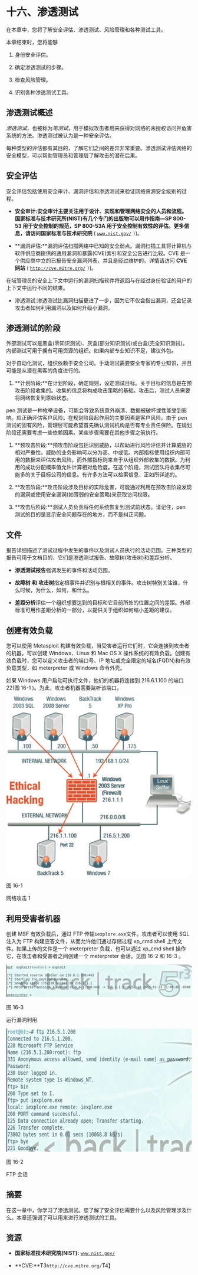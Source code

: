 # 十六、渗透测试

在本章中，您将了解安全评估、渗透测试、风险管理和各种测试工具。

本章结束时，您将能够

1.  身份安全评估。

2.  确定渗透测试的步骤。

3.  检查风险管理。

4.  识别各种渗透测试工具。

## 渗透测试概述

*渗透测试*，也被称为*笔测试*，用于模拟攻击者用来获得对网络的未授权访问并危害系统的方法。渗透测试被认为是一种安全评估。

每种类型的评估都有其目的，了解它们之间的差异非常重要。渗透测试评估网络的安全模型，可以帮助管理员和管理层了解攻击的潜在后果。

## 安全评估

安全评估包括使用安全审计、漏洞评估和渗透测试来验证网络资源安全级别的过程。

*   **安全审计:**安全审计主要关注用于设计、实现和管理网络安全的人员和流程。国家标准与技术研究所(NIST)有几个专门的出版物可以用作指南—SP 800-53 用于安全控制的规范，SP 800-53A 用于安全控制有效性的评估。更多信息，请访问**国家标准与技术研究院** ( [`www.nist.gov/`](http://www.nist.gov/) `)`)。

*   **漏洞评估:**漏洞评估扫描网络中已知的安全弱点。漏洞扫描工具将计算机与软件供应商提供的通用漏洞和暴露(CVE)索引和安全公告进行比较。CVE 是一个供应商中立的已报告安全漏洞列表，并且是经过维护的。详情请访问 **CVE 网站** ( [`http://cve.mitre.org/`](http://cve.mitre.org/) `)`)。

在域管理员的安全上下文中运行的漏洞扫描软件将返回与在经过身份验证的用户的上下文中运行不同的结果。

*   渗透测试:渗透测试比漏洞扫描更进了一步，因为它不仅会指出漏洞，还会记录攻击者如何利用漏洞以及如何升级小漏洞。

## 渗透测试的阶段

外部测试可以是黑盒(零知识测试)、灰盒(部分知识测试)或白盒(完全知识测试)。内部测试可用于拥有可用资源的组织。如果内部专业知识不足，建议外包。

对于自动化测试，组织依赖于安全公司。手动测试需要安全专家的专业知识，并且可能是从潜在黑客的角度进行的。

1.  **计划阶段:**在计划阶段，确定规则，设定测试目标。关于目标的信息是在预攻击阶段收集的。收集的信息将构成攻击策略的基础。攻击后，测试人员需要将网络恢复到原始状态。

pen 测试是一种枚举设备，可能会导致系统意外崩溃、数据被破坏或性能受到影响。应正确评估客户风险。在规划阶段起作用的主要因素是客户风险。由于 pen 测试的固有风险，管理层可能希望首先确认测试机构是否有专业责任保险。在规划阶段还需要考虑一些依赖因素。某些步骤需要在其他步骤之前执行。

1.  **预攻击阶段:**预攻击阶段包括识别威胁，以帮助进行风险评估并计算威胁的相对严重性。威胁的业务影响可以分为高、中或低。内部指标使用组织内部可用的数据来评估攻击风险，而外部指标则来自于从组织外部收集的数据。为利用的成功分配概率值允许计算相对危险度。在这个阶段，测试团队将收集尽可能多的关于目标公司的信息。有许多方法可以检索信息，正如所详述的。

2.  **攻击阶段:**攻击阶段涉及目标的实际危害，可能通过利用在预攻击阶段发现的漏洞或使用安全漏洞(如薄弱的安全策略)来获取访问权限。

3.  **攻击后阶段:**测试人员负责将任何系统恢复到测试前状态。请记住，pen 测试的目的是显示安全问题存在的地方，而不是纠正问题。

## 文件

报告详细描述了测试过程中发生的事件以及测试人员执行的活动范围。三种类型的报告可用于文档目的，它们是渗透测试报告、故障树(攻击树)和差距分析。

*   **渗透测试报告**强调发生的事件和活动范围。

*   **故障树** **和** **攻击树**指定根事件并识别与根相关的事件。攻击树特别关注谁，什么时候，为什么，如何，和什么。

*   **差距分析**评估一个组织想要达到的目标和它目前所处的位置之间的差距。外部标准可用作差距分析的一部分，以提供关于组织如何缩小差距的建议。

## 创建有效负载

您可以使用 Metasploit 构建有效负载，当受害者运行它们时，它会连接到攻击者的机器。可以创建 Windows、Linux 和 Mac OS X 操作系统的有效负载。创建有效负载时，您可以定义攻击者的端口号、IP 地址或完全限定的域名(FQDN)和有效负载类型，如 meterpreter 或 Windows 命令外壳。

如果 Windows 用户启动可执行文件，他们的机器将连接到 216.6.1.100 的端口 22(图 16-1 )。为此，攻击者机器需要监听该端口。

![img/505537_1_En_16_Fig1_HTML.jpg](img/505537_1_En_16_Fig1_HTML.jpg)

图 16-1

网络攻击 1

## 利用受害者机器

创建 MSF 有效负载后，通过 FTP 传输`iexplore.exe`文件。攻击者可以使用 SQL 注入为 FTP 构建应答文件，从而允许他们通过存储过程 xp_cmd shell 上传文件。如果上传的文件是一个 meterpreter 负载，也可以通过 xp_cmd shell 操作它，在攻击者和受害者之间创建一个 meterpreter 会话。见图 16-2 和 16-3 。

![img/505537_1_En_16_Fig3_HTML.jpg](img/505537_1_En_16_Fig3_HTML.jpg)

图 16-3

运行漏洞利用

![img/505537_1_En_16_Fig2_HTML.jpg](img/505537_1_En_16_Fig2_HTML.jpg)

图 16-2

FTP 会话

## 摘要

在这一章中，你学习了渗透测试。您了解了安全评估需要什么以及风险管理涉及什么。本章还强调了可以用来进行渗透测试的工具。

## 资源

*   **国家标准技术研究院(NIST):** [`www.nist.gov/`](http://www.nist.gov/)

*   **CVE:**T3`http://cve.mitre.org/`T4】
